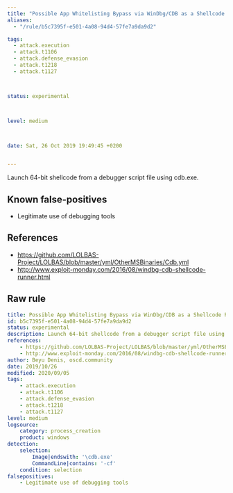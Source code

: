 ```yaml
---
title: "Possible App Whitelisting Bypass via WinDbg/CDB as a Shellcode Runner"
aliases:
  - "/rule/b5c7395f-e501-4a08-94d4-57fe7a9da9d2"

tags:
  - attack.execution
  - attack.t1106
  - attack.defense_evasion
  - attack.t1218
  - attack.t1127



status: experimental



level: medium



date: Sat, 26 Oct 2019 19:49:45 +0200


---
```


Launch 64-bit shellcode from a debugger script file using cdb.exe.

<!--more-->


## Known false-positives

* Legitimate use of debugging tools



## References

* https://github.com/LOLBAS-Project/LOLBAS/blob/master/yml/OtherMSBinaries/Cdb.yml
* http://www.exploit-monday.com/2016/08/windbg-cdb-shellcode-runner.html


## Raw rule
```yaml
title: Possible App Whitelisting Bypass via WinDbg/CDB as a Shellcode Runner
id: b5c7395f-e501-4a08-94d4-57fe7a9da9d2
status: experimental
description: Launch 64-bit shellcode from a debugger script file using cdb.exe.
references:
    - https://github.com/LOLBAS-Project/LOLBAS/blob/master/yml/OtherMSBinaries/Cdb.yml
    - http://www.exploit-monday.com/2016/08/windbg-cdb-shellcode-runner.html
author: Beyu Denis, oscd.community
date: 2019/10/26
modified: 2020/09/05
tags:
    - attack.execution
    - attack.t1106
    - attack.defense_evasion
    - attack.t1218
    - attack.t1127
level: medium
logsource:
    category: process_creation
    product: windows
detection:
    selection:
        Image|endswith: '\cdb.exe'
        CommandLine|contains: '-cf'
    condition: selection
falsepositives:
    - Legitimate use of debugging tools

```
